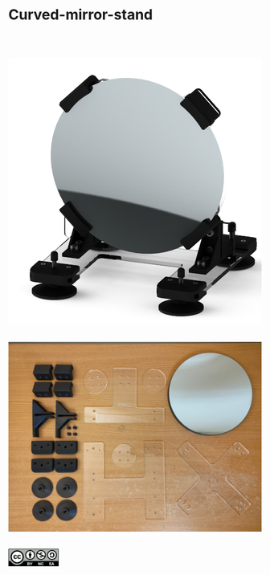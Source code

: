 # Curved-mirror-stand
<br /><br /><br />
<img src="https://github.com/jwchang418/Curved-mirror-stand/blob/main/Rendering_1.png" width="640"/><br /><br />

<img src="https://github.com/jwchang418/Curved-mirror-stand/blob/main/PartsDisplay.jpg" width="640"/><br /><br />

<img src="https://github.com/jwchang418/Curved-mirror-stand/blob/main/by-nc-sa.png" width="100"/>
